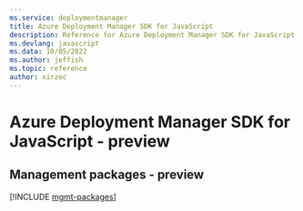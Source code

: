 ```yaml
---
ms.service: deploymentmanager
title: Azure Deployment Manager SDK for JavaScript
description: Reference for Azure Deployment Manager SDK for JavaScript
ms.devlang: javascript
ms.data: 10/05/2022
ms.author: jeffish
ms.topic: reference
author: xirzec
---
```

# Azure Deployment Manager SDK for JavaScript - preview

## Management packages - preview
[!INCLUDE [mgmt-packages](deployment-manager-mgmt-index.md)]